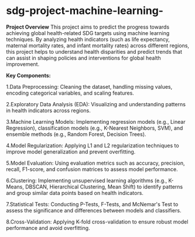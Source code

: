# sdg-project-machine-learning-
**Project Overview**
 This project aims to predict the progress towards achieving global health-related SDG targets using machine learning techniques. By analyzing health indicators (such as life expectancy, maternal mortality rates, and infant mortality rates) across different regions, this project helps to understand health disparities and predict trends that can assist in shaping policies and interventions for global health improvement.

**Key Components:**

1.Data Preprocessing: Cleaning the dataset, handling missing values, encoding categorical variables, and scaling features.
   
2.Exploratory Data Analysis (EDA): Visualizing and understanding patterns in health indicators across regions.

3.Machine Learning Models: Implementing regression models (e.g., Linear Regression), classification models (e.g., K-Nearest Neighbors, SVM), and ensemble methods (e.g., Random Forest, Decision Trees).

4.Model Regularization: Applying L1 and L2 regularization techniques to improve model generalization and prevent overfitting.

5.Model Evaluation: Using evaluation metrics such as accuracy, precision, recall, F1-score, and confusion matrices to assess model performance.

6.Clustering: Implementing unsupervised learning algorithms (e.g., K-Means, DBSCAN, Hierarchical Clustering, Mean Shift) to identify patterns and group similar data points based on health indicators.

7.Statistical Tests: Conducting P-Tests, F-Tests, and McNemar's Test to assess the significance and differences between models and classifiers.

8.Cross-Validation: Applying K-fold cross-validation to ensure robust model performance and avoid overfitting.
